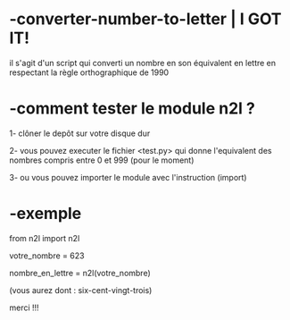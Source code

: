 # -converter-number-to-letter | I GOT IT!
il s'agit d'un script qui converti un nombre en son équivalent en lettre en respectant la règle orthographique de 1990

# -comment tester le module n2l ?

1- clôner le depôt sur votre disque dur

2- vous pouvez executer le fichier <test.py> qui donne l'equivalent des nombres compris entre 0 et 999 (pour le moment)

3- ou vous pouvez importer le module avec l'instruction (import)


# -exemple

from n2l import n2l

votre_nombre = 623

nombre_en_lettre = n2l(votre_nombre)

(vous aurez dont : six-cent-vingt-trois)

merci !!!
